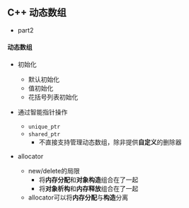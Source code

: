 ## C++ 动态数组
* part2

#### 动态数组
* 初始化
    * 默认初始化
    * 值初始化
    * 花括号列表初始化

* 通过智能指针操作
    * `unique_ptr`
    * `shared_ptr`
        * 不直接支持管理动态数组，除非提供**自定义**的删除器

* allocator
    * new/delete的局限
        * 将**内存分配**和**对象构造**组合在了一起
        * 将**对象析构**和**内存释放**组合在了一起
    * allocator可以将**内存分配**与**构造**分离


